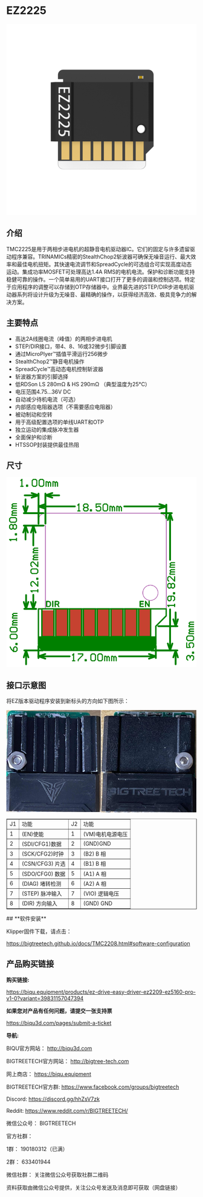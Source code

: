 # EZ2225

<img src=img/EZ2225/EZ2225_Title.png width="600"/>

## **介绍**

TMC2225是用于两相步进电机的超静音电机驱动器IC。它们的固定与许多遗留驱动程序兼容。TRINAMICs精密的StealthChop2斩波器可确保无噪音运行、最大效率和最佳电机扭矩。其快速电流调节和SpreadCycle的可选组合可实现高度动态运动。集成功率MOSFET可处理高达1.4A RMS的电机电流。保护和诊断功能支持稳健可靠的操作。一个简单易用的UART接口打开了更多的调谐和控制选项。特定于应用程序的调整可以存储到OTP存储器中。业界最先进的STEP/DIR步进电机驱动器系列将设计升级为无噪音、最精确的操作，以获得经济高效、极具竞争力的解决方案。

## **主要特点**

- 高达2A线圈电流（峰值）的两相步进电机
- STEP/DIR接口，带4、8、16或32微步引脚设置
- 通过MicroPlyer™插值平滑运行256微步
- StealthChop2™静音电机操作
- SpreadCycle™高动态电机控制斩波器
- 斩波器方案的引脚选择
- 低RDSon LS 280mΩ & HS 290mΩ （典型温度为25°C）
- 电压范围4.75…36V DC
- 自动减少待机电流（可选）
- 内部感应电阻器选项（不需要感应电阻器）
- 被动制动和空转
- 用于高级配置选项的单线UART和OTP
- 独立运动的集成脉冲发生器
- 全面保护和诊断
- HTSSOP封装提供最佳热阻

## **尺寸**

<img src=img/EZ2208/EZ2208_Diagram.png width="600"/>

## **接口示意图**

将EZ版本驱动程序安装到新标头的方向如下图所示：

<img src=img/EZ5160Pro/EZ5160Pro_Interface3.png width="600"/>

<table border="1">
	<tr>
    <td>J1</td><td>功能</td><td>J2</td><td>功能</td></tr>
	<tr>
    <td>1</td><td>(EN)使能</td><td>1</td><td>(VM)电机电源电压</td></tr>
	<tr>
    <td>2</td><td>(SDI/CFG1)数据</td><td>2<td>(GND)GND</td></tr>
    <tr>
    <td>3</td><td>(SCK/CFG2)时钟</td><td>3</td><td>(B2) B 相</td></tr>
    <tr>
    <td>4</td><td>(CSN/CFG3) 片选</td><td>4</td><td>(B1) B 相</td></tr>
    <tr>
    <td>5</td><td>(SDO/CFG0) 数据</td><td>5</td><td>(A1) A 相</td></tr>
    <tr>
    <td>6</td><td>(DIAG) 堵转检测</td><td>6</td><td>(A2) A 相</td></tr>
    <tr>
    <td>7</td><td>(STEP) 脉冲输入</td><td>7</td><td>(VIO) 逻辑电压</td></tr>
    <tr>
    <td>8</td><td>(DIR) 方向输入</td><td>8</td><td>(GND) GND</td></tr>
    <tr>
</table>
## **软件安装**

Klipper固件下载，请点击：

https://bigtreetech.github.io/docs/TMC2208.html#software-configuration



## 产品购买链接

**购买链接:**

https://biqu.equipment/products/ez-drive-easy-driver-ez2209-ez5160-pro-v1-0?variant=39831157047394



**如果您对产品有任何问题，请提交一张支持票**

https://biqu3d.com/pages/submit-a-ticket



**导航:**

BIQU官方网站：                            							  http://biqu3d.com

BIGTREETECH官方网站：            				 			 http://bigtree-tech.com

网上商店：                                          				 		https://biqu.equipment

BIGTREETECH官方群: 								  			  https://www.facebook.com/groups/bigtreetech

Discord: 																	   https://discord.gg/hhZsV7zk

Reddit:																		  https://www.reddit.com/r/BIGTREETECH/

微信公众号：																BIGTREETECH 

官方社群：

1群：																			190180312（已满）

2群：																			633401944

微信社群：																   关注微信公众号获取社群二维码

资料获取由微信公众号提供，关注公众号发送及消息即可获取（网盘链接）
